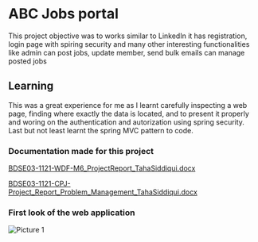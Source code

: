 # ABC Jobs portal
 This project objective was to works similar to LinkedIn it has registration, login page with spiring security and many other interesting functionalities like admin can post jobs, update member, send bulk emails can manage posted jobs
 
 ## Learning
This was a great experience for me as I learnt carefully inspecting a web page, finding where exactly the data is located, and to present it properly and woring on the authentication and autorization using spring security.
Last but not least learnt the spring MVC pattern to code.

### Documentation made for this project
[BDSE03-1121-WDF-M6_ProjectReport_TahaSiddiqui.docx](https://github.com/tahasiddiquiii/ABC-Jobs-portal/files/9597976/BDSE03-1121-WDF-M6_ProjectReport_TahaSiddiqui.docx)

 [BDSE03-1121-CPJ-Project_Report_Problem_Management_TahaSiddiqui.docx](https://github.com/tahasiddiquiii/ABC-Jobs-portal/files/9597991/BDSE03-1121-CPJ-Project_Report_Problem_Management_TahaSiddiqui.docx)


 ### First look of the web application

![Picture 1](https://user-images.githubusercontent.com/95746746/190965189-6e9720d4-190e-4160-9037-0abec1725d6f.png)

